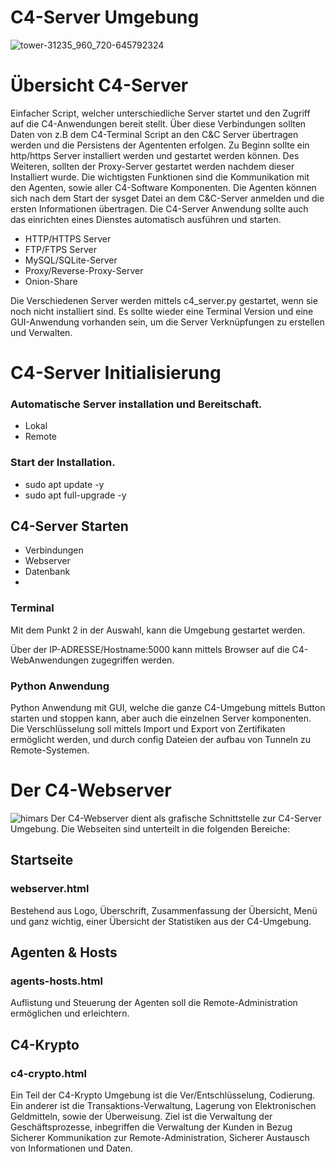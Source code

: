 # C4-Server Umgebung
![tower-31235_960_720-645792324](https://github.com/user-attachments/assets/d270746b-56af-40b1-ae0f-c16a5bb5d42e)

# Übersicht C4-Server
Einfacher Script, welcher unterschiedliche Server startet und den Zugriff auf die C4-Anwendungen bereit stellt. Über diese Verbindungen sollten Daten von z.B dem C4-Terminal Script an den C&C Server übertragen werden und die Persistens der Agententen erfolgen. Zu Beginn sollte ein http/https Server installiert werden und gestartet werden können. Des Weiteren, sollten der Proxy-Server gestartet werden nachdem dieser Installiert wurde. Die wichtigsten Funktionen sind die Kommunikation mit den Agenten, sowie aller C4-Software Komponenten. Die Agenten können sich nach dem Start der sysget Datei an dem C&C-Server anmelden und die ersten Informationen übertragen. Die C4-Server Anwendung sollte auch das einrichten eines Dienstes automatisch ausführen und starten. 

- HTTP/HTTPS Server
- FTP/FTPS Server
- MySQL/SQLite-Server 
- Proxy/Reverse-Proxy-Server
- Onion-Share

Die Verschiedenen Server werden mittels c4_server.py gestartet, wenn sie noch nicht installiert sind. Es sollte wieder eine Terminal Version und eine GUI-Anwendung vorhanden sein, um die Server Verknüpfungen zu erstellen und Verwalten. 

# C4-Server Initialisierung
### Automatische Server installation und Bereitschaft. 
- Lokal
- Remote



### Start der Installation. 
- sudo apt update -y
- sudo apt full-upgrade -y

## C4-Server Starten
- Verbindungen
- Webserver
- Datenbank
- 


### Terminal 
Mit dem Punkt 2 in der Auswahl, kann die Umgebung gestartet werden. 

Über der IP-ADRESSE/Hostname:5000 kann mittels Browser auf die C4-WebAnwendungen zugegriffen werden. 

### Python Anwendung
Python Anwendung mit GUI, welche die ganze C4-Umgebung mittels Button starten und stoppen kann, aber auch die einzelnen Server komponenten. Die Verschlüsselung soll mittels Import und Export von Zertifikaten ermöglicht werden, und durch config Dateien der aufbau von Tunneln zu Remote-Systemen. 

# Der C4-Webserver
![himars](https://github.com/user-attachments/assets/c3189d09-1f51-45c9-a05b-7c4cc95982ab)
Der C4-Webserver dient als grafische Schnittstelle zur C4-Server Umgebung. Die Webseiten sind unterteilt in die folgenden Bereiche:
## Startseite
### webserver.html
Bestehend aus Logo, Überschrift, Zusammenfassung der Übersicht, Menü und ganz wichtig, einer Übersicht der Statistiken aus der C4-Umgebung.

## Agenten & Hosts
### agents-hosts.html
Auflistung und Steuerung der Agenten soll die Remote-Administration ermöglichen und erleichtern.

## C4-Krypto
### c4-crypto.html
Ein Teil der C4-Krypto Umgebung ist die Ver/Entschlüsselung, Codierung. Ein anderer ist die Transaktions-Verwaltung, Lagerung von Elektronischen Geldmitteln, sowie der Überweisung. Ziel ist die Verwaltung der Geschäftsprozesse, inbegriffen die Verwaltung der Kunden in Bezug Sicherer Kommunikation zur Remote-Administration, Sicherer Austausch von Informationen und Daten. 
